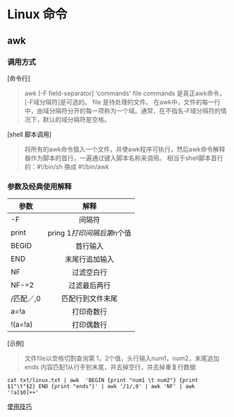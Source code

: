 # Linux 命令

## awk 

### 调用方式

[命令行]
>awk [-F  field-separator]  'commands'  file
commands 是真正awk命令，[-F域分隔符]是可选的。 file 是待处理的文件。
在awk中，文件的每一行中，由域分隔符分开的每一项称为一个域。通常，在不指名-F域分隔符的情况下，默认的域分隔符是空格。

[shell 脚本调用]
>将所有的awk命令插入一个文件，并使awk程序可执行，然后awk命令解释器作为脚本的首行，一遍通过键入脚本名称来调用。
相当于shell脚本首行的：#!/bin/sh  换成 #!/bin/awk

### 参数及经典使用解释

|参数|解释|
|----|:----:|
|-F|间隔符|
|print| pring $1 打印间隔后第$n个值|
|BEGID| 首行输入|
|END|末尾行追加输入|
|NF|过滤空白行|
|NF-=2|过滤最后两行|
| /匹配／,0 | 匹配行到文件末尾 |
|a=!a|打印奇数行|
|!(a=!a)|打印偶数行|


[示例] 
>文件file以空格切割查询第 1，2个值，头行输入num1，num2，末尾追加ends
内容匹配1从行手到末尾，并去掉空行，并去掉重复行数据
```shell
cat txt/linux.txt | awk  'BEGIN {print "num1 \t num2"} {print $1"\t"$2} END {print "ends"}' | awk '/1/,0' | awk 'NF' | awk '!a[$0]++'
```

[使用技巧](http://bbs.51cto.com/thread-956710-1.html)

